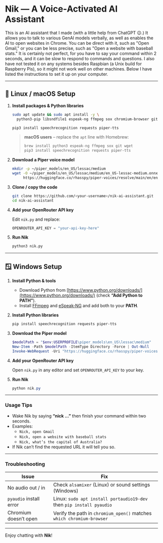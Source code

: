 # Nik — A Voice‑Activated AI Assistant

This is an AI assistant that I made (with a little help from ChatGPT 😉.) It allows you to talk to various GenAI models verbally, as well as enables the AI to open websites in Chrome. You can be direct with it, such as "Open Gmail," or you can be less precise, such as "Open a website with baseball stats." It is certainly not perfect, for you have to say your command within 2 seconds, and it can be slow to respond to commands and questions. I also have not tested it on any systems besides Raspbian (a Unix build for Raspberry Pis), so it might not work well on other machines. Below I have listed the instructions to set it up on your computer.

---

## 🐧 Linux / macOS Setup

1. **Install packages & Python libraries**

   ```bash
   sudo apt update && sudo apt install -y \
     python3-pip libsndfile1 espeak-ng ffmpeg sox chromium-browser git wget

   pip3 install speechrecognition requests piper-tts
   ```

   > **macOS users** – replace the `apt` line with Homebrew:
   >
   > ```bash
   > brew install python3 espeak-ng ffmpeg sox git wget
   > pip3 install speechrecognition requests piper-tts
   > ```

2. **Download a Piper voice model**

   ```bash
   mkdir -p ~/piper_models/en_US/lessac/medium
   wget -O ~/piper_models/en_US/lessac/medium/en_US-lessac-medium.onnx \
        https://huggingface.co/rhasspy/piper-voices/resolve/main/en/en_US/lessac/medium/en_US-lessac-medium.onnx
   ```

3. **Clone / copy the code**

   ```bash
   git clone https://github.com/<your‑username>/nik-ai-assistant.git
   cd nik-ai-assistant
   ```

4. **Add your OpenRouter API key**

   Edit `nik.py` and replace:

   ```python
   OPENROUTER_API_KEY = "your-api-key-here"
   ```

5. **Run Nik**

   ```bash
   python3 nik.py
   ```

---

## 🪟 Windows Setup

1. **Install Python & tools**

   - Download Python from [https://www.python.org/downloads/](https://www.python.org/downloads/) (check **“Add Python to PATH”**).
   - Install [FFmpeg](https://www.gyan.dev/ffmpeg/builds/) and [eSpeak‑NG](https://github.com/espeak-ng/espeak-ng/releases) and add both to your **PATH**.

2. **Install Python libraries**

   ```powershell
   pip install speechrecognition requests piper-tts
   ```

3. **Download the Piper model**

   ```powershell
   $modelPath = "$env:USERPROFILE\piper_models\en_US\lessac\medium"
   New-Item -Path $modelPath -ItemType Directory -Force | Out-Null
   Invoke-WebRequest -Uri "https://huggingface.co/rhasspy/piper-voices/resolve/main/en/en_US/lessac/medium/en_US-lessac-medium.onnx" -OutFile "$modelPath\en_US-lessac-medium.onnx"
   ```

4. **Add your OpenRouter API key**

   Open `nik.py` in any editor and set `OPENROUTER_API_KEY` to your key.

5. **Run Nik**

   ```powershell
   python nik.py
   ```

---

### Usage Tips

- Wake Nik by saying **“nick …”** then finish your command within two seconds.
- Examples:
  - `Nick, open Gmail`
  - `Nick, open a website with baseball stats`
  - `Nick, what’s the capital of Australia?`
- If Nik can’t find the requested URL it will tell you so.

---

### Troubleshooting

| Issue                   | Fix                                                                   |
| ----------------------- | --------------------------------------------------------------------- |
| No audio out / in       | Check `alsamixer` (Linux) or sound settings (Windows)                 |
| `pyaudio` install error | Linux: `sudo apt install portaudio19-dev` then `pip install pyaudio`  |
| Chromium doesn’t open   | Verify the path in `chromium_open()` matches `which chromium-browser` |

---

Enjoy chatting with **Nik**!

